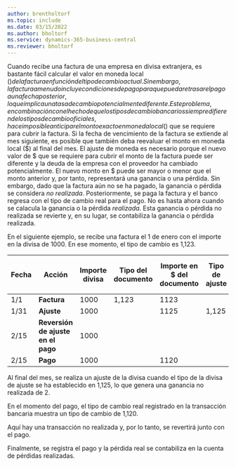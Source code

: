 ```yaml
---
author: brentholtorf
ms.topic: include
ms.date: 03/15/2022
ms.author: bholtorf
ms.service: dynamics-365-business-central
ms.reviewer: bholtorf
---
```

Cuando recibe una factura de una empresa en divisa extranjera, es bastante fácil calcular el valor en moneda local ($) de la factura en función del tipo de cambio actual. Sin embargo, la factura a menudo incluye condiciones de pago para que pueda retrasar el pago a una fecha posterior, lo que implica una tasa de cambio potencialmente diferente. Este problema, en combinación con el hecho de que los tipos de cambio bancarios siempre difieren de los tipos de cambio oficiales, hace imposible anticipar el monto exacto en moneda local ($) que se requiere para cubrir la factura. Si la fecha de vencimiento de la factura se extiende al mes siguiente, es posible que también deba reevaluar el monto en moneda local ($) al final del mes. El ajuste de moneda es necesario porque el nuevo valor de $ que se requiere para cubrir el monto de la factura puede ser diferente y la deuda de la empresa con el proveedor ha cambiado potencialmente. El nuevo monto en $ puede ser mayor o menor que el monto anterior y, por tanto, representará una ganancia o una pérdida. Sin embargo, dado que la factura aún no se ha pagado, la ganancia o pérdida se considera *no realizada*. Posteriormente, se paga la factura y el banco regresa con el tipo de cambio real para el pago. No es hasta ahora cuando se calacula la ganancia o la pérdida *realizada*. Esta ganancia o pérdida no realizada se revierte y, en su lugar, se contabiliza la ganancia o pérdida realizada.

En el siguiente ejemplo, se recibe una factura el 1 de enero con el importe en la divisa de 1000. En ese momento, el tipo de cambio es 1,123.

|Fecha|Acción|Importe divisa|Tipo del documento|Importe en $ del documento|Tipo de ajuste|Importe de ventas no realizadas|Tipo del pago|Importe de pérdidas realizadas|  
|-----|----------|------------|-----------|---------|-----------|-------------|---------|---------|
|1/1|**Factura**|1000|1,123|1123|||||
|1/31|**Ajuste**|1000||1125|1,125|2|||
|2/15|**Reversión de ajuste en el pago**|1000||||-2|||
|2/15|**Pago**|1000||1120|||1,120|-3|

Al final del mes, se realiza un ajuste de la divisa cuando el tipo de la divisa de ajuste se ha establecido en 1,125, lo que genera una ganancia no realizada de 2.

En el momento del pago, el tipo de cambio real registrado en la transacción bancaria muestra un tipo de cambio de 1,120.

Aquí hay una transacción no realizada y, por lo tanto, se revertirá junto con el pago.

Finalmente, se registra el pago y la pérdida real se contabiliza en la cuenta de pérdidas realizadas.
